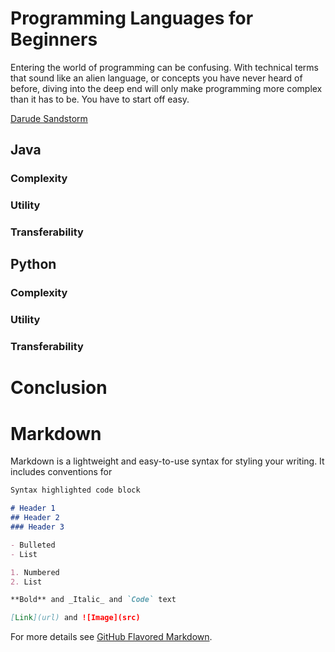
# Programming Languages for Beginners
Entering the world of programming can be confusing. With technical terms that sound like an alien language, or concepts you have never heard of before, diving into the deep end will only make programming more complex than it has to be. You have to start off easy.

[Darude Sandstorm](https://www.youtube.com/watch?v=dQw4w9WgXcQ)

## Java

### Complexity

### Utility

### Transferability

## Python

### Complexity

### Utility

### Transferability

# Conclusion



# Markdown

Markdown is a lightweight and easy-to-use syntax for styling your writing. It includes conventions for

```markdown
Syntax highlighted code block

# Header 1
## Header 2
### Header 3

- Bulleted
- List

1. Numbered
2. List

**Bold** and _Italic_ and `Code` text

[Link](url) and ![Image](src)
```

For more details see [GitHub Flavored Markdown](https://guides.github.com/features/mastering-markdown/).

